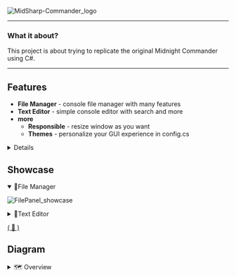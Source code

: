 ![MidSharp-Commander_logo](https://i.imgur.com/yFVlLJq.png)

---

### What it about?

This project is about trying to replicate the original Midnight Commander using C#.

---

## Features

- **File Manager** - console file manager with many features
- **Text Editor** - simple console editor with search and more
- **more**
  - **Responsible** - resize window as you want
  - **Themes** - personalize your GUI experience in config.cs

<details>
<summary>Details</summary>

- **File Manager**
  - **Basic fucntion:**
    - **TAB** = switch pane
    - **ENTER** = enter seleced folder
  - **Footer function:**
    - **F1** = Drives
    - **F2** = Create file
    - **F3** = **Preview** file
    - **F4** = **Edit** file
    - **F5** = Copy file
    - **F6** = Rename/Move file
    - **F7** = Create folder
    - **F8** = Delete item
    - **F10** = Quit
- **Text Editor**
  - **Control**
    - Arrows
    - PageUP/DOWN
    - END/HOME
  - **Search**
    - Search
      - Find All
    - Replace
      - Skip
      - Replace All
  - **Select**
    - **F3** = Mark MODE
    - **F8** = Delete
    - **F6** = Move
    - **F5** = Copy
- **More**
  - **Responsible** - resize window as you want
  - **Themes** - personalize your GUI experience in config.cs
  - **Keybinds** - use your function keys
  - **PopUps** - eazy to implement poups
  </details>

## Showcase

<details open> <summary>📁File Manager</summary>

![FilePanel_showcase](https://i.imgur.com/DLah2LE.png)

</details>

<details> <summary>📝Text Editor</summary>

![TextEditor_showcase](https://i.imgur.com/5etjCTk.png)

</details>

[( 🎥 )](https://www.youtube.com/watch?v=CR_YPfw8LRA)

## Diagram

<details>
<summary>🗺️ Overview</summary>

![Diagram_V0.5](https://i.imgur.com/R1MYEHR.png)

</details>
